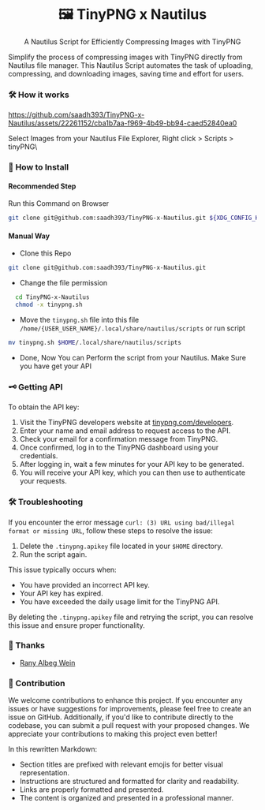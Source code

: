 <div align="center">
  <h1> 🖼️ TinyPNG x Nautilus </h1>
  <p> A Nautilus Script for Efficiently Compressing Images with TinyPNG </p>
  
</div>

Simplify the process of compressing images with TinyPNG directly from Nautilus file manager. This Nautilus Script automates the task of uploading, compressing, and downloading images, saving time and effort for users.

### 🛠️ How it works

<!-- Video -->
https://github.com/saadh393/TinyPNG-x-Nautilus/assets/22261152/cba1b7aa-f969-4b49-bb94-caed52840ea0

Select Images from your Nautilus File Explorer, Right click > Scripts > tinyPNG\



### 🚀 How to Install

#### Recommended Step

Run this Command on Browser

```bash
git clone git@github.com:saadh393/TinyPNG-x-Nautilus.git ${XDG_CONFIG_HOME:-$HOME/.local/share/nautilus/scripts/} && cd {XDG_CONFIG_HOME:-$HOME/.local/share/nautilus/scripts/} && chmod -x tinypng.sh
```

#### Manual Way

- Clone this Repo

```bash
git clone git@github.com:saadh393/TinyPNG-x-Nautilus.git
```

- Change the file permission

```bash
  cd TinyPNG-x-Nautilus
  chmod -x tinypng.sh
```

- Move the `tinypng.sh` file into this file `/home/{USER_USER_NAME}/.local/share/nautilus/scripts` or run script

```bash
mv tinypng.sh $HOME/.local/share/nautilus/scripts
```

- Done, Now You can Perform the script from your Nautilus. Make Sure you have get your API

### 🗝️ Getting API

To obtain the API key:

1. Visit the TinyPNG developers website at [tinypng.com/developers](https://tinypng.com/developers).
2. Enter your name and email address to request access to the API.
3. Check your email for a confirmation message from TinyPNG.
4. Once confirmed, log in to the TinyPNG dashboard using your credentials.
5. After logging in, wait a few minutes for your API key to be generated.
6. You will receive your API key, which you can then use to authenticate your requests.

### 🛠️ Troubleshooting

If you encounter the error message `curl: (3) URL using bad/illegal format or missing URL`, follow these steps to resolve the issue:

1. Delete the `.tinypng.apikey` file located in your `$HOME` directory.
2. Run the script again.

This issue typically occurs when:

- You have provided an incorrect API key.
- Your API key has expired.
- You have exceeded the daily usage limit for the TinyPNG API.

By deleting the `.tinypng.apikey` file and retrying the script, you can resolve this issue and ensure proper functionality.

### 🙏 Thanks

- [Rany Albeg Wein](https://github.com/RanyAlbegWein)

### 🤝 Contribution

We welcome contributions to enhance this project. If you encounter any issues or have suggestions for improvements, please feel free to create an issue on GitHub. Additionally, if you'd like to contribute directly to the codebase, you can submit a pull request with your proposed changes. We appreciate your contributions to making this project even better!

In this rewritten Markdown:

- Section titles are prefixed with relevant emojis for better visual representation.
- Instructions are structured and formatted for clarity and readability.
- Links are properly formatted and presented.
- The content is organized and presented in a professional manner.
